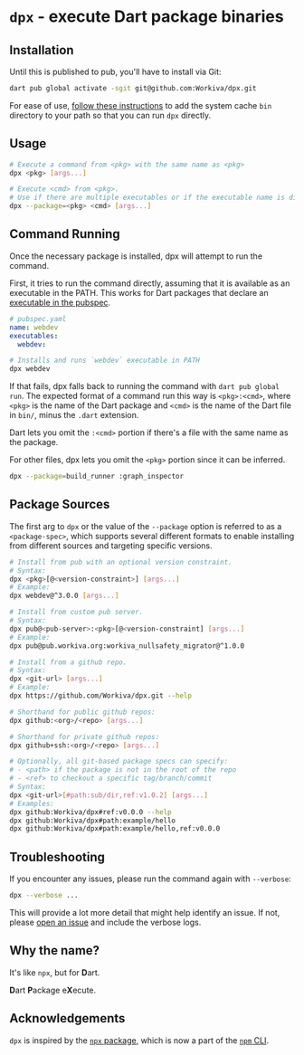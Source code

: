 # `dpx` - execute Dart package binaries

## Installation

Until this is published to pub, you'll have to install via Git:
```bash
dart pub global activate -sgit git@github.com:Workiva/dpx.git
```

For ease of use, [follow these instructions][dart run from path] to add the
system cache `bin` directory to your path so that you can run `dpx` directly.

## Usage

```bash
# Execute a command from <pkg> with the same name as <pkg>
dpx <pkg> [args...]

# Execute <cmd> from <pkg>.
# Use if there are multiple executables or if the executable name is different.
dpx --package=<pkg> <cmd> [args...]
```

## Command Running

Once the necessary package is installed, dpx will attempt to run the command.

First, it tries to run the command directly, assuming that it is available as an
executable in the PATH. This works for Dart packages that declare an
[executable in the pubspec][pubspec executable].

```yaml
# pubspec.yaml
name: webdev
executables:
  webdev:
```

```bash
# Installs and runs `webdev` executable in PATH
dpx webdev
```

If that fails, dpx falls back to running the command with `dart pub global run`.
The expected format of a command run this way is `<pkg>:<cmd>`, where `<pkg>` is
the name of the Dart package and `<cmd>` is the name of the Dart file in `bin/`,
minus the `.dart` extension.

Dart lets you omit the `:<cmd>` portion if there's a file with the same name as
the package.

For other files, dpx lets you omit the `<pkg>` portion since it can be inferred.

```bash
dpx --package=build_runner :graph_inspector
```

## Package Sources

The first arg to `dpx` or the value of the `--package` option is referred to as
a `<package-spec>`, which supports several different formats to enable
installing from different sources and targeting specific versions.

```bash
# Install from pub with an optional version constraint.
# Syntax:
dpx <pkg>[@<version-constraint>] [args...]
# Example:
dpx webdev@^3.0.0 [args...]

# Install from custom pub server.
# Syntax:
dpx pub@<pub-server>:<pkg>[@<version-constraint] [args...]
# Example:
dpx pub@pub.workiva.org:workiva_nullsafety_migrator@^1.0.0

# Install from a github repo.
# Syntax:
dpx <git-url> [args...]
# Example:
dpx https://github.com/Workiva/dpx.git --help

# Shorthand for public github repos:
dpx github:<org>/<repo> [args...]

# Shorthand for private github repos:
dpx github+ssh:<org>/<repo> [args...]

# Optionally, all git-based package specs can specify:
# - <path> if the package is not in the root of the repo
# - <ref> to checkout a specific tag/branch/commit
# Syntax:
dpx <git-url>[#path:sub/dir,ref:v1.0.2] [args...]
# Examples:
dpx github:Workiva/dpx#ref:v0.0.0 --help
dpx github:Workiva/dpx#path:example/hello
dpx github:Workiva/dpx#path:example/hello,ref:v0.0.0
```

## Troubleshooting

If you encounter any issues, please run the command again with `--verbose`:

```bash
dpx --verbose ...
```

This will provide a lot more detail that might help identify an issue. If not,
please [open an issue][new issue] and include the verbose logs.

## Why the name?

It's like `npx`, but for **D**art.

**D**art **P**ackage e**X**ecute.

## Acknowledgements

`dpx` is inspired by the [`npx` package][npx package], which is now a part of
the [`npm` CLI][npx cli].

<!-- LINKS -->
[dart run from path]: https://dart.dev/tools/pub/cmd/pub-global#running-a-script-from-your-path
[new issue]: https://github.com/Workiva/dpx/issues/new
[npx cli]: https://docs.npmjs.com/cli/v8/commands/npx
[npx package]: https://www.npmjs.com/package/npx
[pubspec executable]: https://dart.dev/tools/pub/pubspec#executables
